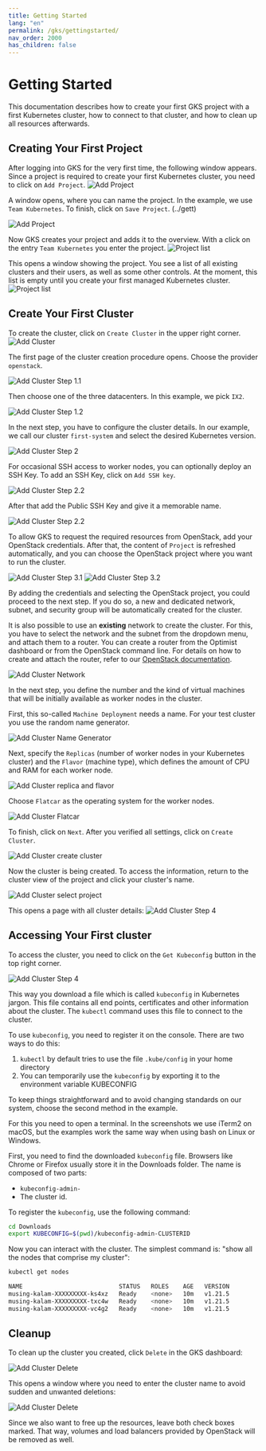 ```yaml
---
title: Getting Started
lang: "en"
permalink: /gks/gettingstarted/
nav_order: 2000
has_children: false
---
```

# Getting Started

This documentation describes how to create your first GKS project with a first Kubernetes
cluster, how to connect to that cluster, and how to clean up all resources
afterwards.

## Creating Your First Project

After logging into GKS for the very first time, the following window appears.
Since a project is required to create your first Kubernetes cluster, you
need to click on `Add Project`.
![Add Project](../gettingstarted/images/GS01_AddProj.png)

A window opens, where you can name the project. In the
example, we use `Team Kubernetes`.
To finish, click on `Save Project`.
(../gett)

![Add Project](../gettingstarted/images/GS02_AddProj.png)

Now GKS creates your project and adds it to the overview. With a click on
the entry `Team Kubernetes` you enter the project.
![Project list](../gettingstarted/images/GS03_AddProj.png)

This opens a window showing the project. You see a list of all existing
clusters and their users, as well as some other controls. At the moment, this list is empty until you create your first managed Kubernetes cluster.
![Project list](../gettingstarted/images/GS04a_AddProj.png)

## Create Your First Cluster

To create the cluster, click on `Create Cluster` in the upper right corner.
![Add Cluster](../gettingstarted/images/GS05_CreaClus.png)

The first page of the cluster creation procedure opens.
Choose the provider `openstack`.

![Add Cluster Step 1.1](../gettingstarted/images/GS06a1_CreaClus.png)

Then choose one of the three
datacenters. In this example, we pick `IX2`.

![Add Cluster Step 1.2](../gettingstarted/images/GS06a2_CreaClus.png)

In the next step, you have to configure the cluster details. In our example,
we call our cluster `first-system` and select the desired Kubernetes version.

![Add Cluster Step 2](../gettingstarted/images/GS07_CreaClus.png)

For occasional SSH access to worker nodes, you can optionally deploy an SSH Key.
To add an SSH Key, click on `Add SSH key`.

![Add Cluster Step 2.2](../gettingstarted/images/GS08_CreaClusSSH.png)

After that add the Public SSH Key and give it a memorable name.

![Add Cluster Step 2.2](../gettingstarted/images/GS09_CreaClusSSH.png)

To allow GKS to request the required resources from OpenStack, add your
OpenStack credentials. After that, the content of `Project` is refreshed
automatically, and you can choose the OpenStack project where you want to run the cluster.

![Add Cluster Step 3.1](../gettingstarted/images/GS10_CreaClusUserCred.png)
![Add Cluster Step 3.2](../gettingstarted/images/GS11_CreaClusUserCred.png)

By adding the credentials and selecting the OpenStack project, you could proceed to the next
step. If you do so, a new and dedicated network, subnet, and security group will be automatically created for the cluster.

It is also possible to use an **existing** network to create the cluster. For this, you have to select
the network and the subnet from the dropdown menu, and attach them to a router.
You can create a router from the Optimist dashboard or from the OpenStack command line.
For details on how to create and attach the router, refer to our [OpenStack documentation](/optimist/guided_tour/step10/).

![Add Cluster Network](../gettingstarted/images/GS12_CreaClusUserCred.png)

In the next step, you define the number and the kind of virtual machines that will be initially available as worker nodes
in the cluster.

First, this so-called `Machine Deployment` needs a name. For your test cluster you use the random name generator.

![Add Cluster Name Generator](../gettingstarted/images/GS13_CreaClus.png)

Next, specify the `Replicas` (number of worker nodes in your Kubernetes cluster) and the `Flavor` (machine type), which
defines the amount of CPU and RAM for each worker node.

![Add Cluster replica and flavor](../gettingstarted/images/GS13a_CreaClus.png)

Choose `Flatcar` as the operating system for the worker nodes.

![Add Cluster Flatcar](../gettingstarted/images/GS14_CreaClus.png)

To finish, click on `Next`. After you verified all settings, click on `Create Cluster`.

![Add Cluster create cluster](../gettingstarted/images/GS15_CreaClus.png)

Now the cluster is being created. To access the information, return to the cluster
view of the project and click your cluster's name.

![Add Cluster select project](../gettingstarted/images/GS16_CreaClus.png)

This opens a page with all cluster details:
![Add Cluster Step 4](../gettingstarted/images/GS17_CreaClus.png)

## Accessing Your First cluster

To access the cluster, you need to click on the `Get Kubeconfig` button in the top right corner.

![Add Cluster Step 4](../gettingstarted/images/GS18_AccClus.png)

This way you download a file which is called `kubeconfig` in
Kubernetes jargon. This file contains all end points, certificates
and other information about the cluster. The `kubectl` command uses
this file to connect to the cluster.

To use `kubeconfig`, you need to register it on the console.
There are two ways to do this:

1. `kubectl` by default tries to use the file `.kube/config`
   in your home directory
2. You can temporarily use the `kubeconfig` by exporting it to
   the environment variable KUBECONFIG

To keep things straightforward and to avoid changing standards
on our system, choose the second method in the example.

For this you need to open a terminal. In the screenshots we use
iTerm2 on macOS, but the examples work the same way when using
bash on Linux or Windows.

First, you need to find the downloaded `kubeconfig` file. Browsers
like Chrome or Firefox usually store it in the Downloads folder.
The name is composed of two parts:

* `kubeconfig-admin-`
* The cluster id.

 To register the `kubeconfig`, use the following command:

```bash
cd Downloads
export KUBECONFIG=$(pwd)/kubeconfig-admin-CLUSTERID
```

Now you can interact with the cluster. The simplest command is: "show
all the nodes that comprise my cluster":

```bash
kubectl get nodes

NAME                           STATUS   ROLES    AGE   VERSION
musing-kalam-XXXXXXXXX-ks4xz   Ready    <none>   10m   v1.21.5
musing-kalam-XXXXXXXXX-txc4w   Ready    <none>   10m   v1.21.5
musing-kalam-XXXXXXXXX-vc4g2   Ready    <none>   10m   v1.21.5
```

## Cleanup

To clean up the cluster you created, click `Delete` in the GKS dashboard:

![Add Cluster Delete](../gettingstarted/images/GS19_DelClus.png)

This opens a window where you need to enter the cluster name
to avoid sudden and unwanted deletions:

![Add Cluster Delete](../gettingstarted/images/GS20_DelClus.png)

Since we also want to free up the resources, leave both check
boxes marked. That way, volumes and load balancers provided by
OpenStack will be removed as well.
